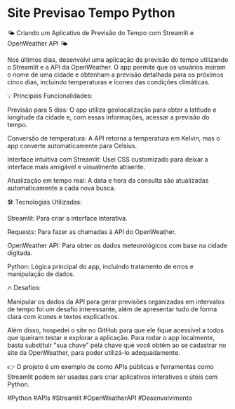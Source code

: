 # Site Previsao Tempo Python

🌤️ Criando um Aplicativo de Previsão do Tempo com Streamlit e OpenWeather API 🌤️

Nos últimos dias, desenvolvi uma aplicação de previsão do tempo utilizando o Streamlit e a API da OpenWeather. O app permite que os usuários insiram o nome de uma cidade e obtenham a previsão detalhada para os próximos cinco dias, incluindo temperaturas e ícones das condições climáticas.

💡 Principais Funcionalidades:

Previsão para 5 dias: O app utiliza geolocalização para obter a latitude e longitude da cidade e, com essas informações, acessar a previsão do tempo.

Conversão de temperatura: A API retorna a temperatura em Kelvin, mas o app converte automaticamente para Celsius.

Interface intuitiva com Streamlit: Usei CSS customizado para deixar a interface mais amigável e visualmente atraente.

Atualização em tempo real: A data e hora da consulta são atualizadas automaticamente a cada nova busca.

🛠️ Tecnologias Utilizadas:

Streamlit: Para criar a interface interativa.

Requests: Para fazer as chamadas à API do OpenWeather.

OpenWeather API: Para obter os dados meteorológicos com base na cidade digitada.

Python: Lógica principal do app, incluindo tratamento de erros e manipulação de dados.

🔥 Desafios:

Manipular os dados da API para gerar previsões organizadas em intervalos de tempo foi um desafio interessante, além de apresentar tudo de forma clara com ícones e textos explicativos.

Além disso, hospedei o site no GitHub para que ele fique acessível a todos que queiram testar e explorar a aplicação. Para rodar o app localmente, basta substituir "sua chave" pela chave que você obtém ao se cadastrar no site da OpenWeather, para poder utilizá-lo adequadamente.

👉 O projeto é um exemplo de como APIs públicas e ferramentas como Streamlit podem ser usadas para criar aplicativos interativos e úteis com Python.

#Python #APIs #Streamlit #OpenWeatherAPI #Desenvolvimento
